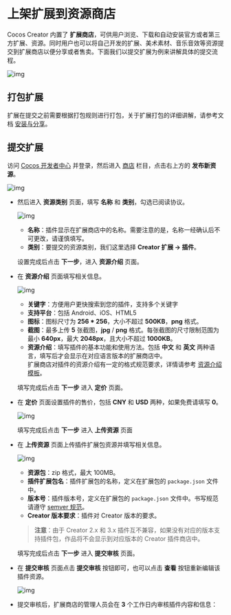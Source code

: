 # 上架扩展到资源商店

Cocos Creator 内置了 **扩展商店**，可供用户浏览、下载和自动安装官方或者第三方扩展、资源。同时用户也可以将自己开发的扩展、美术素材、音乐音效等资源提交到扩展商店以便分享或者售卖。下面我们以提交扩展为例来讲解具体的提交流程。

![img](../image/store.png)

## 打包扩展

扩展在提交之前需要根据打包规则进行打包，关于扩展打包的详细讲解，请参考文档 [安装与分享](../install.md)。

## 提交扩展

访问 [Cocos 开发者中心](https://auth.cocos.com/#/) 并登录，然后进入 [商店](https://store-my.cocos.com/#/seller/resources/) 栏目，点击右上方的 **发布新资源**。

![img](../image/create.png)

- 然后进入 **资源类别** 页面，填写 **名称** 和 **类别**，勾选已阅读协议。

  ![img](../image/category.png)

    - **名称**：插件显示在扩展商店中的名称。需要注意的是，名称一经确认后不可更改，请谨慎填写。
    - **类别**：要提交的资源类别，我们这里选择 **Creator 扩展 -> 插件**。

  设置完成后点击 **下一步**，进入 **资源介绍** 页面。

- 在 **资源介绍** 页面填写相关信息。

  ![img](../image/introduction.png)

    - **关键字**：方便用户更快搜索到您的插件，支持多个关键字
    - **支持平台**：包括 Android、iOS、HTML5
    - **图标**：图标尺寸为 **256 \* 256**，大小不超过 **500KB**，**png** 格式。
    - **截图**：最多上传 **5** 张截图，**jpg** / **png** 格式。每张截图的尺寸限制范围为最小 **640px**，最大 **2048px**，且大小不超过 **1000KB**。
    - **资源介绍**：填写插件的基本功能和使用方法。包括 **中文** 和 **英文** 两种语言，填写后才会显示在对应语言版本的扩展商店中。<br>扩展商店对插件的资源介绍有一定的格式规范要求，详情请参考 [资源介绍模板](https://store.cocos.com/document/zh/cocos-store-template-extension.html)。

  填写完成后点击 **下一步** 进入 **定价** 页面。

- 在 **定价** 页面设置插件的售价，包括 **CNY** 和 **USD** 两种，如果免费请填写 **0**。

  ![img](../image/pricing.png)

  填写完成后点击 **下一步** 进入 **上传资源** 页面

- 在 **上传资源** 页面上传插件扩展包资源并填写相关信息。

  ![img](../image/upload-store.png)

    - **资源包**：zip 格式，最大 100MB。
    - **插件扩展包名**：插件扩展包的名称，定义在扩展包的 `package.json` 文件中。
    - **版本号**：插件版本号，定义在扩展包的 `package.json` 文件中。书写规范请遵守 [semver 规范](http://semver.org/lang/zh-CN/)。
    - **Creator 版本要求**：插件对 Creator 版本的要求。

    > **注意**：由于 Creator 2.x 和 3.x 插件互不兼容，如果没有对应的版本支持插件包，作品将不会显示到对应版本的 Creator 插件商店中。

  填写完成后点击 **下一步** 进入 **提交审核** 页面。

- 在 **提交审核** 页面点击 **提交审核** 按钮即可，也可以点击 **查看** 按钮重新编辑该插件资源。

  ![img](../image/submit-for-review.png)

- 提交审核后，扩展商店的管理人员会在 **3** 个工作日内审核插件内容和信息：
